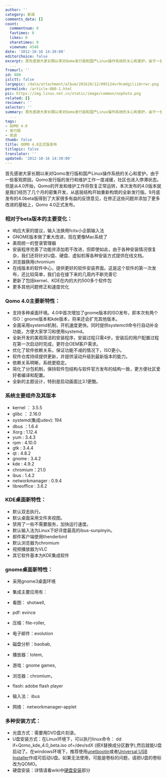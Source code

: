 ```yaml
---
author: ''
category: 新闻
comments_data: []
count:
  commentnum: 0
  favtimes: 0
  likes: 0
  sharetimes: 0
  viewnum: 4546
date: '2012-10-16 14:30:00'
editorchoice: false
excerpt: 首先感谢大家长期以来对Qomo发行版和国产Linux操作系统的关心和爱护。由于一些客观原因，Qomo发行版的发行和维护工作一度减缓，社区也进入停滞状态。但是从4.0开始，Qomo的开发和维护工作将恢复正常运转，本次发布的
  ...
fromurl: ''
id: 880
islctt: false
largepic: /data/attachment/album/201610/12/095124vr9cmdgilii8rrwr.png
permalink: /article-880-1.html
pic: https://img.linux.net.cn/static/image/common/nophoto.png
related: []
reviewer: ''
selector: ''
summary: 首先感谢大家长期以来对Qomo发行版和国产Linux操作系统的关心和爱护。由于一些客观原因，Qomo发行版的发行和维护工作一度减缓，社区也进入停滞状态。但是从4.0开始，Qomo的开发和维护工作将恢复正常运转，本次发布的
  ...
tags:
- QOMO 4.0
- 发行版
- 改进
thumb: false
title: QOMO 4.0正式版发布
titlepic: false
translator: ''
updated: '2012-10-16 14:30:00'
---
```


首先感谢大家长期以来对Qomo发行版和国产Linux操作系统的关心和爱护。由于一些客观原因，Qomo发行版的发行和维护工作一度减缓，社区也进入停滞状态。但是从4.0开始，Qomo的开发和维护工作将恢复正常运转，本次发布的4.0版本就是我们经历了几个月的密集开发，从底层结构开始重新构筑的全新发行版。9月底发布的4.0beta版得到了大家很多有益的反馈意见，在修正这些问题并添加了更多改进的基础上，Qomo 4.0正式发布。


### 相对于beta版本的主要变化：


* 响应大家的提议，输入法换用fcitx小企鹅输入法
* GNOME版本做了重大改进，现在更像Mac系统了
* 美观统一的登录管理器
* 安装程序完善了功能并添加若干改进，但即使如此，由于各种安装情况很复杂，我们还将针对U盘、硬盘、虚拟机等各种安装方式提供在线文档。
* 浏览器换用chromium
* 在线版本的软件中心，提供更好的软件安装界面。这是这个软件的第一次发布，还比较简单，我们会在接下来的几周内不断完善它
* 更新了包括kernel、KDE在内的大约500多个软件包
* 更多其他问题修正和速度优化


### Qomo 4.0主要新特性：


* 支持多种桌面环境。4.0中首次增加了gnome版本的ISO发布，即本次有两个ISO：gnome版本和kde版本，将来还会扩充其他版本。
* 全面采用systemd机制，开机速度更快。同时提供systemctl命令行自动补全功能，方便大家学习和使用systemd。
* 全新开发的美观简洁的安装程序，安装过程只需4步。安装后的用户配置过程在第一次启动时完成，更符合OEM客户需求。
* 优化了软件依赖关系，保证功能不减的情况下，ISO更小。
* 软件仓库持续提供更新，并提供滚动升级到最新版本的能力。
* 依赖关系明晰，系统更稳定。
* 简化了分包机制，保持软件包结构与软件官方发布的结构一致，更方便社区爱好者编译和配置。
* 全新的主题设计，特别是启动画面比3.1更酷。


### 系统主要组件及其版本


* kernel ： 3.5.5
* glibc ： 2.16.0
* systemd(集成udev): 194
* dbus ：1.6.4
* Xorg : 1.12.4
* yum : 3.4.3
* rpm : 4.10.0
* gtk : 3.4.4
* qt : 4.8.2
* gnome : 3.4.2
* kde : 4.9.2
* chromium：21.0
* ibus : 1.4.2
* networkmanager : 0.9.4
* libreoffice : 3.6.2


### KDE桌面新特性：


* 默认双击执行。
* 默认桌面采用文件夹视图。
* 禁用了一些不需要服务，加快运行速度。
* 默认输入法为Linux下好评度最高的ibus-sunpinyin。
* 邮件客户端使用thenderbird
* 默认浏览器为chromium
* 视频播放器为VLC
* 其它软件基本为KDE集成软件


### gnome桌面新特性：


* 采用gnome3桌面环境
* 集成主要应用有：


* 看图： shotwell,
* pdf: evince
* 压缩：file-roller,
* 电子邮件：evolution
* 磁盘分析：baobab,
* 播放器：totem,
* 游戏：gnome games,
* 浏览器：chromium，
* flash: adobe flash player
* 输入法： ibus
* 网络： networkmanager-applet


### 多种安装方式：


* 光盘方式：需要用DVD盘片刻录。
* U盘安装方式：在Linux环境下，可以执行linux命令： dd if=Qomo\_kde\_4.0\_beta.iso of=/dev/sdX (把X替换成分区数字),然后就能U盘启动了。在windows环境下，推荐使用[unetbootin](http://unetbootin.sourceforge.net/)或者[Universal USB Installer](http://www.pendrivelinux.com/universal-usb-installer-easy-as-1-2-3/)作成可启动U盘。如果无法使用，可能是卷标的问题，请把U盘的卷标改为QOMO。
* 硬盘安装：详情请看wiki中[硬盘安装](http://wiki.linux-ren.org/index.php/Install_Qomo_from_HDD)部分